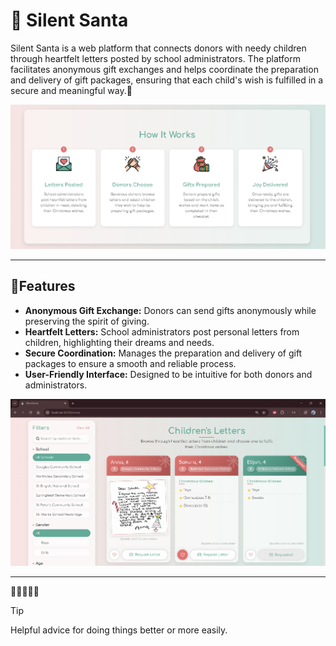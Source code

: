 # 🌟 Silent Santa

Silent Santa is a web platform that connects donors with needy children through heartfelt letters posted by school administrators. The platform facilitates anonymous gift exchanges and helps coordinate the preparation and delivery of gift packages, ensuring that each child's wish is fulfilled in a secure and meaningful way.💌

![Silent Santa Screenshot](SS/howitworks.png)

---

## 🎁Features

- **Anonymous Gift Exchange:** Donors can send gifts anonymously while preserving the spirit of giving.
- **Heartfelt Letters:** School administrators post personal letters from children, highlighting their dreams and needs.
- **Secure Coordination:** Manages the preparation and delivery of gift packages to ensure a smooth and reliable process.
- **User-Friendly Interface:** Designed to be intuitive for both donors and administrators.
 
![Silent Santa Screenshot](SS/letters.png)

---

🎉✨🎅🏼🎄

> [!TIP]
> Helpful advice for doing things better or more easily.
